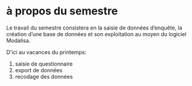 # à propos du semestre

Le travail du semestre consistera en la saisie de données d’enquête, la création d’une base de données et son exploitation au moyen du logiciel Modalisa.

D'ici au vacances du printemps:

1. saisie de questionnaire
2. export de données
3. recodage des données



